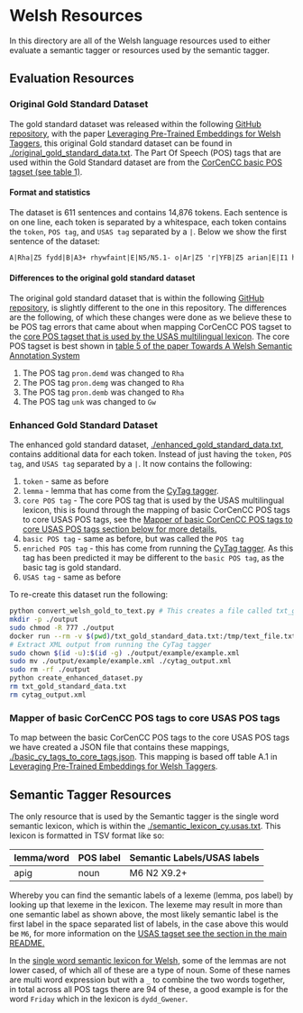 # Welsh Resources

In this directory are all of the Welsh language resources used to either evaluate a semantic tagger or resources used by the semantic tagger.

## Evaluation Resources

### Original Gold Standard Dataset

The gold standard dataset was released within the following [GitHub repository](https://github.com/CorCenCC/welsh_pos_sem_tagger), with the paper [Leveraging Pre-Trained Embeddings for Welsh Taggers](https://aclanthology.org/W19-4332.pdf), this original Gold standard dataset can be found in [./original_gold_standard_data.txt](./original_gold_standard_data.txt). The Part Of Speech (POS) tags that are used within the Gold Standard dataset are from the [CorCenCC basic POS tagset (see table 1)](https://aclanthology.org/L18-1623.pdf).

#### Format and statistics

The dataset is 611 sentences and contains 14,876 tokens. Each sentence is on one line, each token is separated by a whitespace, each token contains the `token`, `POS tag`, and `USAS tag` separated by a `|`. Below we show the first sentence of the dataset:

```txt
A|Rha|Z5 fydd|B|A3+ rhywfaint|E|N5/N5.1- o|Ar|Z5 'r|YFB|Z5 arian|E|I1 hwn|Rha|A3+ yn|U|Z5 cael|B|A9 ei|Rha|Z8 ddefnyddio|B|A1.5.1 i|Ar|Z5 sicrhau|B|A7+ bod|B|A3+ modd|E|X4.2 defnyddio|B|A1.5.1 tocynnau|E|Q1.2 rhatach|Ans|I1.3- yn|Ar|Z5 Lloegr|E|Z2 yn|Ar|Z5 ogystal|Ans|Z99 ag|Ar|Z5 yng|Ar|Z5 Nghymru|E|Z2 ?|Atd|PUNCT
```

#### Differences to the original gold standard dataset

The original gold standard dataset that is within the following [GitHub repository](https://github.com/CorCenCC/welsh_pos_sem_tagger), is slightly different to the one in this repository. The differences are the following, of which these changes were done as we believe these to be POS tag errors that came about when mapping CorCenCC POS tagset to the [core POS tagset that is used by the USAS multilingual lexicon](https://aclanthology.org/N15-1137.pdf). The core POS tagset is best shown in [table 5 of the paper Towards A Welsh Semantic Annotation System](https://aclanthology.org/L18-1158.pdf)

1. The POS tag `pron.demd` was changed to `Rha`
2. The POS tag `pron.demg` was changed to `Rha`
3. The POS tag `pron.demb` was changed to `Rha`
4. The POS tag `unk` was changed to `Gw`

### Enhanced Gold Standard Dataset

The enhanced gold standard dataset, [./enhanced_gold_standard_data.txt](./enhanced_gold_standard_data.txt), contains additional data for each token. Instead of just having the `token`, `POS tag`, and `USAS tag` separated by a `|`. It now contains the following:

1. `token` - same as before
2. `lemma` - lemma that has come from the [CyTag tagger](https://github.com/CorCenCC/CyTag).
3. `core POS tag` - The core POS tag that is used by the USAS multilingual lexicon, this is found through the mapping of basic CorCenCC POS tags to core USAS POS tags, see the [Mapper of basic CorCenCC POS tags to core USAS POS tags section below for more details.](#mapper-of-basic-corcencc-pos-tags-to-core-usas-pos-tags)
4. `basic POS tag` - same as before, but was called the `POS tag`
5. `enriched POS tag` - this has come from running the [CyTag tagger](https://github.com/CorCenCC/CyTag). As this tag has been predicted it may be different to the `basic POS tag`, as the basic tag is gold standard.
6. `USAS tag` - same as before

To re-create this dataset run the following:

``` bash
python convert_welsh_gold_to_text.py # This creates a file called txt_gold_standard_data.txt which contains just the tokenised text.
mkdir -p ./output
sudo chmod -R 777 ./output
docker run --rm -v $(pwd)/txt_gold_standard_data.txt:/tmp/text_file.txt -v $(pwd)/output:/usr/nobody/CyTag-1.0/outputs ghcr.io/ucrel/cytag:1.0.4 -f xml -n example -i /tmp/text_file.txt # Runs the CyTag tagger on the txt_gold_standard_data.txt file.
# Extract XML output from running the CyTag tagger
sudo chown $(id -u):$(id -g) ./output/example/example.xml
sudo mv ./output/example/example.xml ./cytag_output.xml
sudo rm -rf ./output
python create_enhanced_dataset.py
rm txt_gold_standard_data.txt
rm cytag_output.xml
```

### Mapper of basic CorCenCC POS tags to core USAS POS tags

To map between the basic CorCenCC POS tags to the core USAS POS tags we have created a JSON file that contains these mappings, [./basic_cy_tags_to_core_tags.json](./resources/basic_cy_tags_to_core_tags.json). This mapping is based off table A.1 in [Leveraging Pre-Trained Embeddings for Welsh Taggers](https://aclanthology.org/W19-4332.pdf).





## Semantic Tagger Resources

The only resource that is used by the Semantic tagger is the single word semantic lexicon, which is within the [./semantic_lexicon_cy.usas.txt](./semantic_lexicon_cy.usas.txt). This lexicon is formatted in TSV format like so:


|lemma/word | POS label |  Semantic Labels/USAS labels  |
|-----------|-----------|-------------------------------|
|apig	    |      noun	|          M6 N2 X9.2+          |

Whereby you can find the semantic labels of a lexeme (lemma, pos label) by looking up that lexeme in the lexicon. The lexeme may result in more than one semantic label as shown above, the most likely semantic label is the first label in the space separated list of labels, in the case above this would be `M6`, for more information on the [USAS tagset see the section in the main README.](../../README.md#usas-tagset)

In the [single word semantic lexicon for Welsh](https://github.com/UCREL/Multilingual-USAS/blob/master/Welsh/semantic_lexicon_cy.usas), some of the lemmas are not lower cased, of which all of these are a type of noun. Some of these names are multi word expression but with a `_` to combine the two words together, in total across all POS tags there are 94 of these, a good example is for the word `Friday` which in the lexicon is `dydd_Gwener`.